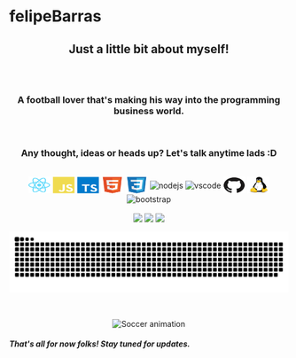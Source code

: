 # felipeBarras

<h2 align="center">Just a little bit about myself!</2>

<br><h3 align="center"> A football lover that's making his way into the programming business world.</h3>
<br><h3 align="center"> Any thought, ideas or heads up? Let's talk anytime lads :D</h3>

<div align="center" valign="top"><br>
  <img align="center" alt="React" height="30" width="40" src="https://raw.githubusercontent.com/devicons/devicon/master/icons/react/react-original.svg">
  <img align="center" alt="Js" height="30" width="40" src="https://raw.githubusercontent.com/devicons/devicon/master/icons/javascript/javascript-plain.svg">
  <img align="center" alt="Js" height="30" width="40" src="https://raw.githubusercontent.com/devicons/devicon/master/icons/typescript/typescript-plain.svg">
  <img align="center" alt="HTML" height="30" width="40" src="https://raw.githubusercontent.com/devicons/devicon/master/icons/html5/html5-original.svg">
  <img align="center" alt="CSS" height="30" width="40" src="https://raw.githubusercontent.com/devicons/devicon/master/icons/css3/css3-original.svg">
  <img align="center" alt="nodejs" height="30" width="40" src="https://cdn.worldvectorlogo.com/logos/nodejs-icon.svg">
  <img align="center" alt="vscode" height="30" width="40" src="https://cdn.jsdelivr.net/gh/devicons/devicon/icons/visualstudio/visualstudio-plain.svg" />
  <img align="center" alt="github" height="30" width="40" src="https://raw.githubusercontent.com/devicons/devicon/master/icons/github/github-original.svg">
  <img align="center" alt="linux" height="30" width="40" src="https://raw.githubusercontent.com/devicons/devicon/master/icons/linux/linux-original.svg">
  <img align="center" alt="bootstrap" height="30" width="40"  src="https://cdn.jsdelivr.net/gh/devicons/devicon/icons/bootstrap/bootstrap-plain.svg" />
</div><br>

<div align="center">
<a href="https://www.instagram.com/felipenbksantos/" target="_blank"><img src="https://img.shields.io/badge/-Instagram-%23E4405F?style=for-the-badge&logo=instagram&logoColor=white" target="_blank"></a>
<a href="https://www.linkedin.com/in/felipe-barras-dos-santos-882596ba/" target"_blank"><img src="https://img.shields.io/badge/-LinkedIn-%230077B5?style=for-the-badge&logo=linkedin&logoColor=white" target="_blank"></a>
<a href="mailto:felipeu.santos@gmail.com" target="_blank"><img src="https://img.shields.io/badge/-Gmail-%23333?style=for-the-badge&logo=gmail&logoColor=white" target="_blank"></a>

<div align="center">

![Snake animation](https://github.com/TalitaCbral/talitaCbral/blob/output/github-contribution-grid-snake.svg)

</div>
<br>
<div align="center">

![Soccer animation](https://media1.giphy.com/media/P0M9s4piCc0oM/giphy.gif?cid=6c09b952088f99c5a0618485d41afa850fdcf2281dbcc6d1&rid=giphy.gif&ct=g)

</div>

<h5 align="left">That's all for now folks! Stay tuned for updates.</h5>
